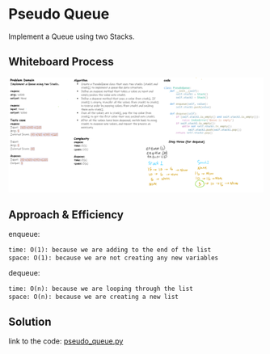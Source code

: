 # Pseudo Queue

Implement a Queue using two Stacks.

## Whiteboard Process

<!-- Embedded whiteboard image -->

![whiteboard](./wb-qseudo-queue.png)

## Approach & Efficiency

enqueue:

    time: O(1): because we are adding to the end of the list
    space: O(1): because we are not creating any new variables

dequeue:

    time: O(n): because we are looping through the list
    space: O(n): because we are creating a new list

## Solution

link to the code: [pseudo_queue.py](./pseudo_queue.py)
